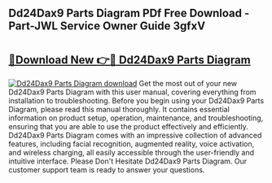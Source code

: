 ## Dd24Dax9 Parts Diagram PDf Free Download - Part-JWL Service Owner Guide 3gfxV

# <h2><a href="http://dfmskx.blite.top/?on=Dd24Dax9+Parts+Diagram">🔗Download New 👉🔴 Dd24Dax9 Parts Diagram</a></h2>

[![Dd24Dax9 Parts Diagram download](https://i.imgur.com/lujVjoI.png)](http://dfmskx.blite.top/?on=Dd24Dax9+Parts+Diagram)
Get the most out of your new Dd24Dax9 Parts Diagram with this user manual, covering everything from installation to troubleshooting. Before you begin using your Dd24Dax9 Parts Diagram, please read this manual thoroughly. It contains essential information on product setup, operation, maintenance, and troubleshooting, ensuring that you are able to use the product effectively and efficiently. Dd24Dax9 Parts Diagram comes with an impressive collection of advanced features, including facial recognition, augmented reality, voice activation, and wireless charging, all easily accessible through the user-friendly and intuitive interface. Please Don't Hesitate Dd24Dax9 Parts Diagram. Our customer support team is ready to answer your questions.
